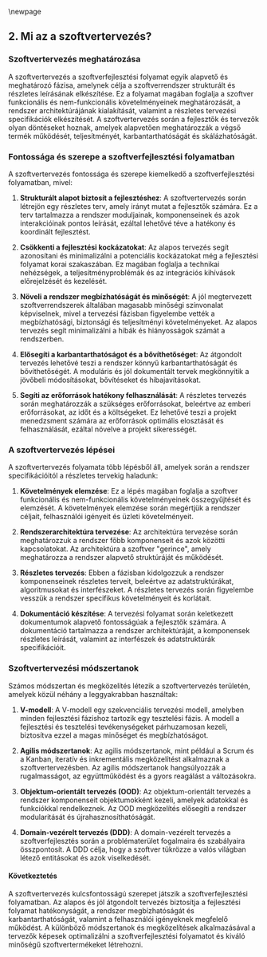 \newpage

## 2. Mi az a szoftvertervezés?

### Szoftvertervezés meghatározása

A szoftvertervezés a szoftverfejlesztési folyamat egyik alapvető és meghatározó fázisa, amelynek célja a szoftverrendszer strukturált és részletes leírásának elkészítése. Ez a folyamat magában foglalja a szoftver funkcionális és nem-funkcionális követelményeinek meghatározását, a rendszer architektúrájának kialakítását, valamint a részletes tervezési specifikációk elkészítését. A szoftvertervezés során a fejlesztők és tervezők olyan döntéseket hoznak, amelyek alapvetően meghatározzák a végső termék működését, teljesítményét, karbantarthatóságát és skálázhatóságát.

### Fontossága és szerepe a szoftverfejlesztési folyamatban

A szoftvertervezés fontossága és szerepe kiemelkedő a szoftverfejlesztési folyamatban, mivel:

1. **Strukturált alapot biztosít a fejlesztéshez**: A szoftvertervezés során létrejön egy részletes terv, amely irányt mutat a fejlesztők számára. Ez a terv tartalmazza a rendszer moduljainak, komponenseinek és azok interakcióinak pontos leírását, ezáltal lehetővé téve a hatékony és koordinált fejlesztést.

2. **Csökkenti a fejlesztési kockázatokat**: Az alapos tervezés segít azonosítani és minimalizálni a potenciális kockázatokat még a fejlesztési folyamat korai szakaszában. Ez magában foglalja a technikai nehézségek, a teljesítményproblémák és az integrációs kihívások előrejelzését és kezelését.

3. **Növeli a rendszer megbízhatóságát és minőségét**: A jól megtervezett szoftverrendszerek általában magasabb minőségi színvonalat képviselnek, mivel a tervezési fázisban figyelembe vették a megbízhatósági, biztonsági és teljesítményi követelményeket. Az alapos tervezés segít minimalizálni a hibák és hiányosságok számát a rendszerben.

4. **Elősegíti a karbantarthatóságot és a bővíthetőséget**: Az átgondolt tervezés lehetővé teszi a rendszer könnyű karbantarthatóságát és bővíthetőségét. A moduláris és jól dokumentált tervek megkönnyítik a jövőbeli módosításokat, bővítéseket és hibajavításokat.

5. **Segíti az erőforrások hatékony felhasználását**: A részletes tervezés során meghatározzák a szükséges erőforrásokat, beleértve az emberi erőforrásokat, az időt és a költségeket. Ez lehetővé teszi a projekt menedzsment számára az erőforrások optimális elosztását és felhasználását, ezáltal növelve a projekt sikerességét.

### A szoftvertervezés lépései

A szoftvertervezés folyamata több lépésből áll, amelyek során a rendszer specifikációitól a részletes tervekig haladunk:

1. **Követelmények elemzése**: Ez a lépés magában foglalja a szoftver funkcionális és nem-funkcionális követelményeinek összegyűjtését és elemzését. A követelmények elemzése során megértjük a rendszer céljait, felhasználói igényeit és üzleti követelményeit.

2. **Rendszerarchitektúra tervezése**: Az architektúra tervezése során meghatározzuk a rendszer főbb komponenseit és azok közötti kapcsolatokat. Az architektúra a szoftver "gerince", amely meghatározza a rendszer alapvető struktúráját és működését.

3. **Részletes tervezés**: Ebben a fázisban kidolgozzuk a rendszer komponenseinek részletes terveit, beleértve az adatstruktúrákat, algoritmusokat és interfészeket. A részletes tervezés során figyelembe vesszük a rendszer specifikus követelményeit és korlátait.

4. **Dokumentáció készítése**: A tervezési folyamat során keletkezett dokumentumok alapvető fontosságúak a fejlesztők számára. A dokumentáció tartalmazza a rendszer architektúráját, a komponensek részletes leírását, valamint az interfészek és adatstruktúrák specifikációit.

### Szoftvertervezési módszertanok

Számos módszertan és megközelítés létezik a szoftvertervezés területén, amelyek közül néhány a leggyakrabban használtak:

1. **V-modell**: A V-modell egy szekvenciális tervezési modell, amelyben minden fejlesztési fázishoz tartozik egy tesztelési fázis. A modell a fejlesztési és tesztelési tevékenységeket párhuzamosan kezeli, biztosítva ezzel a magas minőséget és megbízhatóságot.

2. **Agilis módszertanok**: Az agilis módszertanok, mint például a Scrum és a Kanban, iteratív és inkrementális megközelítést alkalmaznak a szoftvertervezésben. Az agilis módszertanok hangsúlyozzák a rugalmasságot, az együttműködést és a gyors reagálást a változásokra.

3. **Objektum-orientált tervezés (OOD)**: Az objektum-orientált tervezés a rendszer komponenseit objektumokként kezeli, amelyek adatokkal és funkciókkal rendelkeznek. Az OOD megközelítés elősegíti a rendszer modularitását és újrahasznosíthatóságát.

4. **Domain-vezérelt tervezés (DDD)**: A domain-vezérelt tervezés a szoftverfejlesztés során a problématerület fogalmaira és szabályaira összpontosít. A DDD célja, hogy a szoftver tükrözze a valós világban létező entitásokat és azok viselkedését.

#### Következtetés

A szoftvertervezés kulcsfontosságú szerepet játszik a szoftverfejlesztési folyamatban. Az alapos és jól átgondolt tervezés biztosítja a fejlesztési folyamat hatékonyságát, a rendszer megbízhatóságát és karbantarthatóságát, valamint a felhasználói igényeknek megfelelő működést. A különböző módszertanok és megközelítések alkalmazásával a tervezők képesek optimalizálni a szoftverfejlesztési folyamatot és kiváló minőségű szoftvertermékeket létrehozni.

